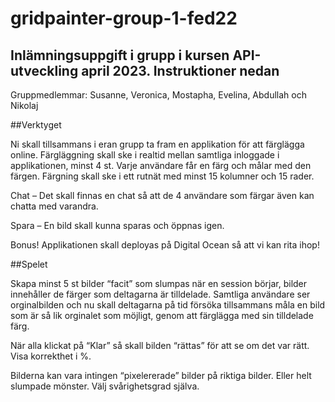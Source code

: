 # gridpainter-group-1-fed22

## Inlämningsuppgift i grupp i kursen API-utveckling april 2023. Instruktioner nedan

Gruppmedlemmar: Susanne, Veronica, Mostapha, Evelina, Abdullah och Nikolaj


##Verktyget

Ni skall tillsammans i eran grupp ta fram en applikation för att färglägga online.
Färgläggning skall ske i realtid mellan samtliga inloggade i applikationen, minst 4 st.
Varje användare får en färg och målar med den färgen.
Färgning skall ske i ett rutnät med minst 15 kolumner och 15 rader. 

Chat – Det skall finnas en chat så att de 4 användare som färgar även kan chatta med varandra.

Spara – En bild skall kunna sparas och öppnas igen.

Bonus! Applikationen skall deployas på Digital Ocean så att vi kan rita ihop!

##Spelet

Skapa minst 5 st bilder “facit” som slumpas när en session börjar, bilder innehåller de färger som deltagarna är tilldelade. Samtliga användare ser orginalbilden och nu skall deltagarna på tid försöka tillsammans måla en bild som är så lik orginalet som möjligt, genom att färglägga med sin tilldelade färg. 

När alla klickat på “Klar” så skall bilden “rättas” för att se om det var rätt. Visa korrekthet i %.

Bilderna kan vara intingen “pixelererade” bilder på riktiga bilder. Eller helt slumpade mönster. Välj svårighetsgrad själva.
